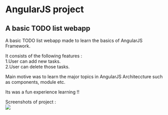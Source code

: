 # AngularJS project
## A basic TODO list webapp

A basic TODO list webapp made to learn the basics of AngularJS Framework.  
  
It consists of the following features :  
1.User can add new tasks.  
2.User can delete those tasks.  

Main motive was to learn the major topics in AngularJS Architeccture such as components, module etc.  

Its was a fun experience learning !!   

Screenshots of project :  
<img src="my-app/images/Angular%20Project">
